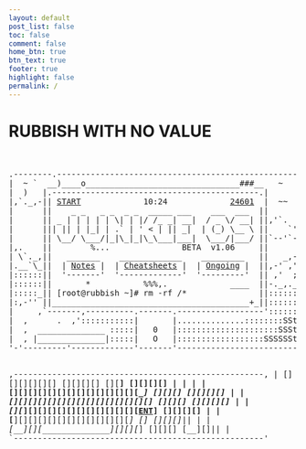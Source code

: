 ```yaml
---
layout: default
post_list: false
toc: false
comment: false
home_btn: true
btn_text: true
footer: true
highlight: false
permalink: /
---
```


<h1 class="index_title"> RUBBISH WITH NO VALUE </h1>

<br>

<div class="ascii_art"><pre>
.--------.--------------------------------------------------.
|  ~ `  __)____o________________________________###__   ~   |
|  )   |.-------------------------------------------.|      |
|,`._,-|| <a href="/hl">START</a>             10:24             <a href="/404">24601</a>  |  ~~  |
|      ||    _ _   _ _  _ _  _____ ___    ___  ___  ||      |
|      || _ | | | | | \| | |/ /_ _| __|  / _ \/ __| ||,'`.  |
|      ||| || | |_| | .` | ' < | || _|  | (_) \__ \ ||    `'|
|      || \__/ \___/|_|\_|_|\_\___|___|  \___/|___/ ||`--'`-|
|,.    ||        %...               ‌BETA  v1.06     ||      |
| \`._,||   _______    _____________    _________   ||   _,-|
|.__`\_||  | <a href="/nt">Notes</a> |  | <a href="/ch">Cheatsheets</a> |  | <a href="/og">Ongoing</a> |  ||,-' ,'|
|::::::||  '-------'  '-------------'  '---------'  || ,'  ;|
|::::::||       *           %%%,.             ____  ||-._,._|
|:::::_|| [root@rubbish ~]# rm -rf /*               ||::::::|
|:,-'' ||_________________________________________+_||::::::|
|     ,`-------,----------.-------.------------------'::::::|
|  ,      .  ,':::::::::::|       |..............::::::::SSt|
|  ,  ______________ :::::|   0   |:::::::::::::::::::::SSSt|
|  , |______________|:::::|   O   |::::::::::::::::::SSSSSSt|
'-'---------'-------------'-------'-------------------------'

 ,----------------------------------------------------,
 | [] [][][][]  [][][][][]  [][][][]  [][__] [][][][] |
 |                                                    |
 | [][][][][][][][][][][][][][____]  [][][]  [][][][] |
 | [_][][][][][][][][][][][][][][_]  [][][]  [][][][] |
 | [][_][][][][][][][][][][][][<a href="/tt">ENT</a>]          [][][][] |
 | [__][][][][][][][][][][][][____]    []    [][][]|| |
 | [__][_][______________][_][_][_]  [][][]  [__][]|| |
 `----------------------------------------------------'
</pre></div>

